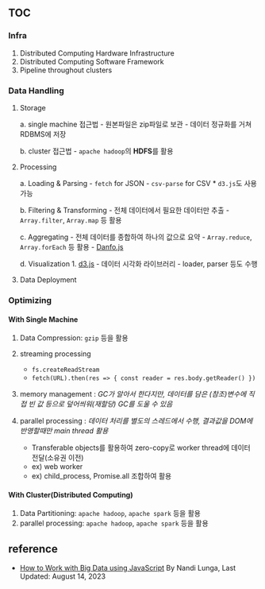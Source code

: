 ## TOC

### Infra

1. Distributed Computing Hardware Infrastructure
2. Distributed Computing Software Framework
3. Pipeline throughout clusters

### Data Handling

1. Storage

    a. single machine 접근법
        - 원본파일은 zip파일로 보관
        - 데이터 정규화를 거쳐 RDBMS에 저장

    b. cluster 접근법
        - `apache hadoop`의 **HDFS**를 활용

2. Processing

    a. Loading & Parsing
        - `fetch` for JSON
        - `csv-parse` for CSV
        * `d3.js`도 사용 가능

    b. Filtering & Transforming
        - 전체 데이터에서 필요한 데이터만 추출
        - `Array.filter`, `Array.map` 등 활용

    c. Aggregating
        - 전체 데이터를 종합하여 하나의 값으로 요약
        - `Array.reduce`, `Array.forEach` 등 활용
        - [Danfo.js](/workflows/big_data_engineering/danfoJs.md)

    d. Visualization
        1. [d3.js](https://d3js.org/)
            - 데이터 시각화 라이브러리
            - loader, parser 등도 수행

3. Data Deployment

### Optimizing

#### With Single Machine

1. Data Compression: `gzip` 등을 활용
2. streaming processing
    - `fs.createReadStream`
    - `fetch(URL).then(res => { const reader = res.body.getReader() })`
3. memory management
  : _GC가 알아서 한다지만, 데이터를 담은 (참조)변수에 직접 빈 값 등으로 덮어씌워(재할당) GC를 도울 수 있음_
4. parallel processing
  : _데이터 처리를 별도의 스레드에서 수행, 결과값을 DOM에 반영할때만 main thread 활용_

    - Transferable objects를 활용하여 zero-copy로 worker thread에 데이터 전달(소유권 이전)
    - ex) web worker
    - ex) child_process, Promise.all 조합하여 활용

#### With Cluster(Distributed Computing)

1. Data Partitioning: `apache hadoop`, `apache spark` 등을 활용
2. parallel processing: `apache hadoop`, `apache spark` 등을 활용



## reference

- [How to Work with Big Data using JavaScript](https://www.squash.io/how-to-work-with-big-data-using-javascript/) By Nandi Lunga, Last Updated: August 14, 2023
